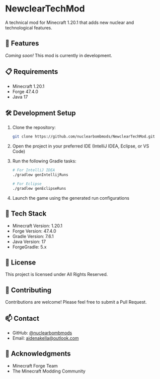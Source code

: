 # NewclearTechMod

A technical mod for Minecraft 1.20.1 that adds new nuclear and technological features.

## 🚀 Features

*Coming soon!* This mod is currently in development.

## 📋 Requirements

- Minecraft 1.20.1
- Forge 47.4.0
- Java 17

## 🛠️ Development Setup

1. Clone the repository:
   ```bash
   git clone https://github.com/nuclearbombmods/NewclearTechMod.git
   ```

2. Open the project in your preferred IDE (IntelliJ IDEA, Eclipse, or VS Code)

3. Run the following Gradle tasks:
   ```bash
   # For IntelliJ IDEA
   ./gradlew genIntellijRuns
   
   # For Eclipse
   ./gradlew genEclipseRuns
   ```

4. Launch the game using the generated run configurations

## 🔧 Tech Stack

- Minecraft Version: 1.20.1
- Forge Version: 47.4.0
- Gradle Version: 7.6.1
- Java Version: 17
- ForgeGradle: 5.x

## 📝 License

This project is licensed under All Rights Reserved.

## 👥 Contributing

Contributions are welcome! Please feel free to submit a Pull Request.

## 📫 Contact

- GitHub: [@nuclearbombmods](https://github.com/nuclearbombmods)
- Email: aidenakella@outlook.com

## 🙏 Acknowledgments

- Minecraft Forge Team
- The Minecraft Modding Community 